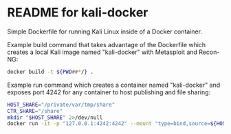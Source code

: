 # README for kali-docker

Simple Dockerfile for running Kali Linux inside of a Docker container.

Example build command that takes advantage of the Dockerfile which creates a local Kali image named "kali-docker" with Metasploit and Recon-NG:
``` bash
docker build -t ${PWD##*/} .
```

Example run command which creates a container named "kali-docker" and exposes port 4242 for any container to host publishing and file sharing:
``` bash
HOST_SHARE="/private/var/tmp/share"
CTR_SHARE="/share"
mkdir "$HOST_SHARE" 2>/dev/null
docker run -it -p "127.0.0.1:4242:4242" --mount "type=bind,source=${HOST_SHARE},target=${CTR_SHARE}" --name ${PWD##*/} ${PWD##*/} 2>&1
```
